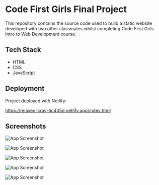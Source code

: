 # Code First Girls Final Project

This repository contains the source code used to build a static website developed with two other classmates whilst completing Code First Girls Intro to Web Development course.

## Tech Stack

- HTML
- CSS
- JavaScript

## Deployment

Project deployed with Netlify:

https://relaxed-cray-6c405d.netlify.app/index.html

## Screenshots

![App Screenshot](https://i.ibb.co/phFXSXC/Screenshot-2021-04-29-at-07-55-48.png)

![App Screenshot](https://i.ibb.co/cCsBBZn/Screenshot-2021-04-29-at-07-56-01.png)

![App Screenshot](https://i.ibb.co/wC699GC/Screenshot-2021-04-29-at-07-57-05.png)

![App Screenshot](https://i.ibb.co/wKDB0z8/Screenshot-2021-04-29-at-07-57-17.png)

![App Screenshot](https://i.ibb.co/jbyWX9t/Screenshot-2021-04-29-at-08-10-29.png)
